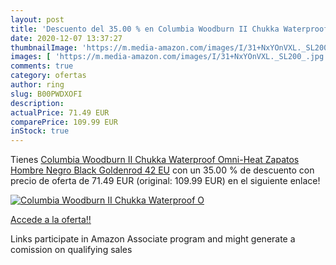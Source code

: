 ```yaml
---
layout: post
title: 'Descuento del 35.00 % en Columbia Woodburn II Chukka Waterproof O'
date: 2020-12-07 13:37:27
thumbnailImage: 'https://m.media-amazon.com/images/I/31+NxYOnVXL._SL200_.jpg'
images: [ 'https://m.media-amazon.com/images/I/31+NxYOnVXL._SL200_.jpg' ]
comments: true
category: ofertas
author: ring
slug: B00PWDXOFI
description:
actualPrice: 71.49 EUR
comparePrice: 109.99 EUR
inStock: true
---
```


Tienes [Columbia Woodburn II Chukka Waterproof Omni-Heat  Zapatos Hombre  Negro  Black  Goldenrod   42 EU](https://www.amazon.es/dp/B00PWDXOFI/?tag=tolees-21) con un 35.00 % de descuento con precio de oferta de 71.49 EUR (original: 109.99 EUR) en el siguiente enlace!

[![Columbia Woodburn II Chukka Waterproof O](https://m.media-amazon.com/images/I/31+NxYOnVXL._SL200_.jpg)](https://www.amazon.es/dp/B00PWDXOFI/?tag=tolees-21)

[Accede a la oferta!!](https://www.amazon.es/dp/B00PWDXOFI/?tag=tolees-21)

Links participate in Amazon Associate program and might generate a comission on qualifying sales


